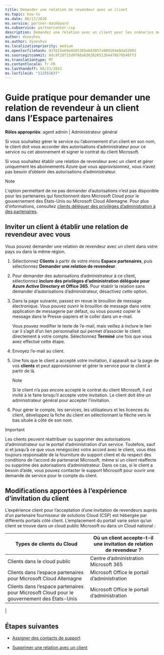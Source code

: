 ```yaml
---
title: Demander une relation de revendeur avec un client
ms.topic: how-to
ms.date: 06/17/2020
ms.service: partner-dashboard
ms.subservice: partnercenter-csp
description: Demandez une relation avec un client pour les scénarios multi-partenaires multicanaux ou si vos privilèges d’administrateur délégué pour un client doivent être restaurés.
author: dineshvu
ms.author: dineshvu
ms.localizationpriority: medium
ms.openlocfilehash: 83f615e69a9285365e68305fa909104e0da52992
ms.sourcegitcommit: 8dc9f28f15d9760a8363826513b4470b76b40ff3
ms.translationtype: MT
ms.contentlocale: fr-FR
ms.lasthandoff: 06/23/2021
ms.locfileid: "112551637"
---
```

# <a name="how-to-request-a-reseller-relationship-from-a-customer-in-partner-center"></a>Guide pratique pour demander une relation de revendeur à un client dans l’Espace partenaires

**Rôles appropriés**: agent admin | Administrateur général

Si vous souhaitez gérer le service ou l’abonnement d’un client en son nom, le client doit vous accorder des autorisations d’administrateur pour ce service ou cet abonnement et signer le contrat du client Microsoft.

Si vous souhaitez établir une relation de revendeur avec un client et gérer uniquement les abonnements Azure que vous approvisionnez, vous n’avez pas besoin d’obtenir des autorisations d’administrateur.

>[!NOTE] 
>L’option permettant de ne pas demander d’autorisations n’est pas disponible pour les partenaires qui fonctionnent dans Microsoft Cloud pour le gouvernement des États-Unis ou Microsoft Cloud Allemagne. Pour plus d’informations, consultez [clients déléguer des privilèges d’administration à des partenaires](customers-revoke-admin-privileges.md).

## <a name="invite-a-customer-to-establish-a-reseller-relationship-with-you"></a>Inviter un client à établir une relation de revendeur avec vous

Vous pouvez demander une relation de revendeur avec un client dans votre pays ou dans la même région.

1. Sélectionnez **Clients** à partir de votre menu **Espace partenaires**, puis sélectionnez **Demander une relation de revendeur**.

2. Pour demander des autorisations d’administrateur à ce client, sélectionnez **inclure des privilèges d’administration déléguée pour Azure Active Directory et Office 365**. Pour établir la relation sans demander d’autorisations d’administrateur, désactivez cette option.

3. Dans la page suivante, passez en revue le brouillon de message électronique. Vous pouvez ouvrir le brouillon de message dans votre application de messagerie par défaut, ou vous pouvez copier le message dans le Presse-papiers et le coller dans un e-mail.

   Vous pouvez modifier le texte de l’e-mail, mais veillez à inclure le lien car il s’agit d’un lien personnalisé qui permet d’associer le client directement à votre compte. Sélectionnez **Terminé** une fois que vous avez effectué cette étape.

4. Envoyez l’e-mail au client.

5. Une fois que le client a accepté votre invitation, il apparaît sur la page de vos **clients** et peut approvisionner et gérer le service pour le client à partir de là.

   > [!NOTE]
   > Si le client n’a pas encore accepté le contrat du client Microsoft, il est invité à le faire lorsqu’il accepte votre invitation. Le client doit être un administrateur général pour accepter l’invitation.

6. Pour gérer le compte, les services, les utilisateurs et les licences du client, développez la fiche du client en sélectionnant la flèche vers le bas située à côté de son nom.

> [!IMPORTANT]  
> Les clients peuvent réattribuer ou supprimer des autorisations d’administrateur sur le portail d’administration d’un service. Toutefois, sauf si et jusqu’à ce que vous renégociiez votre accord avec le client, vous êtes toujours responsable de la fourniture du support client et du respect des conditions de l’accord de partenariat Microsoft, même si un client réaffecte ou supprime des autorisations d’administrateur. Dans ce cas, si le client a besoin d’aide, vous pouvez contacter le support Microsoft pour ouvrir une demande de service pour le compte du client.

## <a name="changes-to-the-customer-invitation-experience"></a>Modifications apportées à l’expérience d’invitation du client

L’expérience client pour l’acceptation d’une invitation de revendeurs auprès d’un partenaire fournisseur de solutions Cloud (CSP) est hébergée par différents portails côté client. L’emplacement du portail varie selon qu’un client se trouve dans un cloud public Microsoft ou dans un Cloud national :

|Types de clients du Cloud  | Où un client accepte-t-il une invitation de relation de revendeur ? |
|---------|---------
| Clients dans le cloud public | Centre d’administration Microsoft 365 |
| Clients dans l’espace partenaires pour Microsoft Cloud Allemagne | Microsoft Office le portail d’administration |
| Clients dans l’espace partenaires pour Microsoft Cloud pour le gouvernement des États-Unis | Microsoft Office le portail d’administration |
|

## <a name="next-steps"></a>Étapes suivantes

- [Assigner des contacts de support](assign-support-contacts.md)

- [Supprimer une relation avec un client](remove-a-relationship.md)
